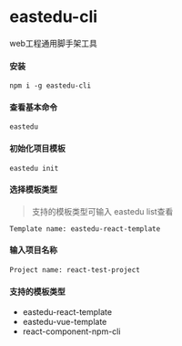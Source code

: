 # eastedu-cli

web工程通用脚手架工具

#### 安装
```
npm i -g eastedu-cli
```

#### 查看基本命令

```
eastedu
```

#### 初始化项目模板
```
eastedu init
```

#### 选择模板类型
> 支持的模板类型可输入 eastedu list查看
```
Template name: eastedu-react-template
```

#### 输入项目名称
```
Project name: react-test-project
```

#### 支持的模板类型
- eastedu-react-template
- eastedu-vue-template
- react-component-npm-cli
